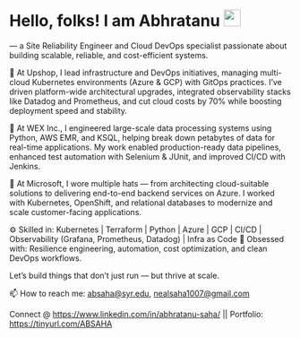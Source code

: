 # Hello, folks! I am Abhratanu <img src="https://raw.githubusercontent.com/MartinHeinz/MartinHeinz/master/wave.gif" width="30px">
 — a Site Reliability Engineer and Cloud DevOps specialist passionate about building scalable, reliable, and cost-efficient systems.

🔹 At Upshop, I lead infrastructure and DevOps initiatives, managing multi-cloud Kubernetes environments (Azure & GCP) with GitOps practices. I’ve driven platform-wide architectural upgrades, integrated observability stacks like Datadog and Prometheus, and cut cloud costs by 70% while boosting deployment speed and stability.

🔹 At WEX Inc., I engineered large-scale data processing systems using Python, AWS EMR, and KSQL, helping break down petabytes of data for real-time applications. My work enabled production-ready data pipelines, enhanced test automation with Selenium & JUnit, and improved CI/CD with Jenkins.

🔹 At Microsoft, I wore multiple hats — from architecting cloud-suitable solutions to delivering end-to-end backend services on Azure. I worked with Kubernetes, OpenShift, and relational databases to modernize and scale customer-facing applications.

⚙️ Skilled in: Kubernetes | Terraform | Python | Azure | GCP | CI/CD | Observability (Grafana, Prometheus, Datadog) | Infra as Code
🎯 Obsessed with: Resilience engineering, automation, cost optimization, and clean DevOps workflows.

Let’s build things that don’t just run — but thrive at scale.

📫 How to reach me: absaha@syr.edu, nealsaha1007@gmail.com

<!-- Actual text -->

Connect @ https://www.linkedin.com/in/abhratanu-saha/ ||
Portfolio: https://tinyurl.com/ABSAHA

<!-- Icons -->

[1.2]: http://i.imgur.com/wWzX9uB.png (twitter icon without padding)
[2.2]: https://raw.githubusercontent.com/MartinHeinz/MartinHeinz/master/linkedin-3-16.png

<!-- Links to your social media accounts -->

[2]: https://www.linkedin.com/in/abhratanu-saha/
